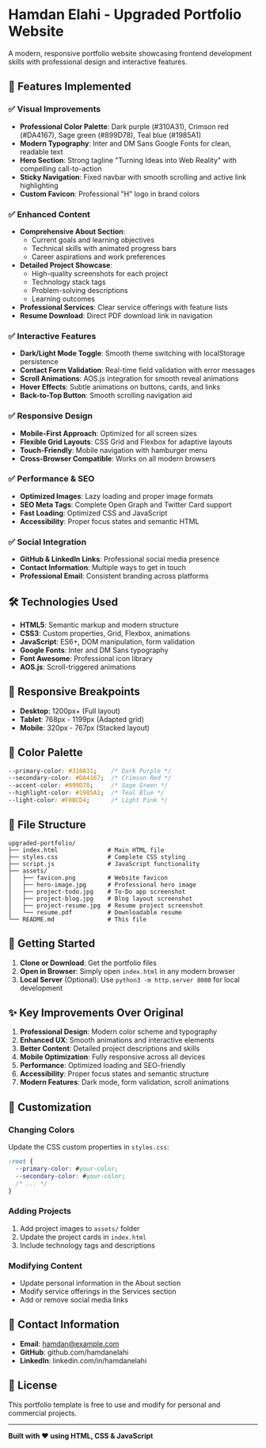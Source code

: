 # Hamdan Elahi - Upgraded Portfolio Website

A modern, responsive portfolio website showcasing frontend development skills with professional design and interactive features.

## 🚀 Features Implemented

### ✅ Visual Improvements
- **Professional Color Palette**: Dark purple (#310A31), Crimson red (#DA4167), Sage green (#899D78), Teal blue (#1985A1)
- **Modern Typography**: Inter and DM Sans Google Fonts for clean, readable text
- **Hero Section**: Strong tagline "Turning Ideas into Web Reality" with compelling call-to-action
- **Sticky Navigation**: Fixed navbar with smooth scrolling and active link highlighting
- **Custom Favicon**: Professional "H" logo in brand colors

### ✅ Enhanced Content
- **Comprehensive About Section**: 
  - Current goals and learning objectives
  - Technical skills with animated progress bars
  - Career aspirations and work preferences
- **Detailed Project Showcase**:
  - High-quality screenshots for each project
  - Technology stack tags
  - Problem-solving descriptions
  - Learning outcomes
- **Professional Services**: Clear service offerings with feature lists
- **Resume Download**: Direct PDF download link in navigation

### ✅ Interactive Features
- **Dark/Light Mode Toggle**: Smooth theme switching with localStorage persistence
- **Contact Form Validation**: Real-time field validation with error messages
- **Scroll Animations**: AOS.js integration for smooth reveal animations
- **Hover Effects**: Subtle animations on buttons, cards, and links
- **Back-to-Top Button**: Smooth scrolling navigation aid

### ✅ Responsive Design
- **Mobile-First Approach**: Optimized for all screen sizes
- **Flexible Grid Layouts**: CSS Grid and Flexbox for adaptive layouts
- **Touch-Friendly**: Mobile navigation with hamburger menu
- **Cross-Browser Compatible**: Works on all modern browsers

### ✅ Performance & SEO
- **Optimized Images**: Lazy loading and proper image formats
- **SEO Meta Tags**: Complete Open Graph and Twitter Card support
- **Fast Loading**: Optimized CSS and JavaScript
- **Accessibility**: Proper focus states and semantic HTML

### ✅ Social Integration
- **GitHub & LinkedIn Links**: Professional social media presence
- **Contact Information**: Multiple ways to get in touch
- **Professional Email**: Consistent branding across platforms

## 🛠 Technologies Used

- **HTML5**: Semantic markup and modern structure
- **CSS3**: Custom properties, Grid, Flexbox, animations
- **JavaScript**: ES6+, DOM manipulation, form validation
- **Google Fonts**: Inter and DM Sans typography
- **Font Awesome**: Professional icon library
- **AOS.js**: Scroll-triggered animations

## 📱 Responsive Breakpoints

- **Desktop**: 1200px+ (Full layout)
- **Tablet**: 768px - 1199px (Adapted grid)
- **Mobile**: 320px - 767px (Stacked layout)

## 🎨 Color Palette

```css
--primary-color: #310A31;    /* Dark Purple */
--secondary-color: #DA4167;  /* Crimson Red */
--accent-color: #899D78;     /* Sage Green */
--highlight-color: #1985A1;  /* Teal Blue */
--light-color: #F0BCD4;      /* Light Pink */
```

## 📂 File Structure

```
upgraded-portfolio/
├── index.html              # Main HTML file
├── styles.css              # Complete CSS styling
├── script.js               # JavaScript functionality
├── assets/
│   ├── favicon.png         # Website favicon
│   ├── hero-image.jpg      # Professional hero image
│   ├── project-todo.jpg    # To-Do app screenshot
│   ├── project-blog.jpg    # Blog layout screenshot
│   ├── project-resume.jpg  # Resume project screenshot
│   └── resume.pdf          # Downloadable resume
└── README.md               # This file
```

## 🚀 Getting Started

1. **Clone or Download**: Get the portfolio files
2. **Open in Browser**: Simply open `index.html` in any modern browser
3. **Local Server** (Optional): Use `python3 -m http.server 8080` for local development

## ✨ Key Improvements Over Original

1. **Professional Design**: Modern color scheme and typography
2. **Enhanced UX**: Smooth animations and interactive elements
3. **Better Content**: Detailed project descriptions and skills
4. **Mobile Optimization**: Fully responsive across all devices
5. **Performance**: Optimized loading and SEO-friendly
6. **Accessibility**: Proper focus states and semantic structure
7. **Modern Features**: Dark mode, form validation, scroll animations

## 🔧 Customization

### Changing Colors
Update the CSS custom properties in `styles.css`:
```css
:root {
  --primary-color: #your-color;
  --secondary-color: #your-color;
  /* ... */
}
```

### Adding Projects
1. Add project images to `assets/` folder
2. Update the project cards in `index.html`
3. Include technology tags and descriptions

### Modifying Content
- Update personal information in the About section
- Modify service offerings in the Services section
- Add or remove social media links

## 📧 Contact Information

- **Email**: hamdan@example.com
- **GitHub**: github.com/hamdanelahi
- **LinkedIn**: linkedin.com/in/hamdanelahi

## 📄 License

This portfolio template is free to use and modify for personal and commercial projects.

---

**Built with ❤️ using HTML, CSS & JavaScript**

